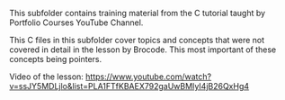 This subfolder contains training material from the C tutorial taught by Portfolio Courses YouTube Channel.

This C files in this subfolder cover topics and concepts that were not covered in detail in the lesson by Brocode.
This most important of these concepts being pointers. 

Video of the lesson:
https://www.youtube.com/watch?v=ssJY5MDLjlo&list=PLA1FTfKBAEX792gaUwBMIyI4jB26QxHg4
